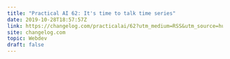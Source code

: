 ```yaml
---
title: "Practical AI 62: It's time to talk time series"
date: 2019-10-28T18:57:57Z
link: https://changelog.com/practicalai/62?utm_medium=RSS&utm_source=hune
site: changelog.com
topic: Webdev
draft: false
---
```

